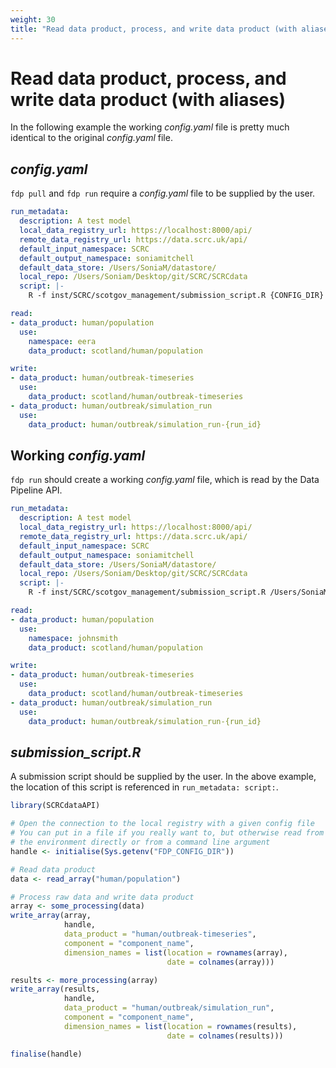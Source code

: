 ```yaml
---
weight: 30
title: "Read data product, process, and write data product (with aliases)"
---
```


# Read data product, process, and write data product (with aliases)

In the following example the working *config.yaml* file is pretty much identical to the original *config.yaml* file.

## *config.yaml*

`fdp pull` and `fdp run` require a *config.yaml* file to be supplied by the user.

```yaml
run_metadata:
  description: A test model
  local_data_registry_url: https://localhost:8000/api/
  remote_data_registry_url: https://data.scrc.uk/api/
  default_input_namespace: SCRC
  default_output_namespace: soniamitchell
  default_data_store: /Users/SoniaM/datastore/
  local_repo: /Users/Soniam/Desktop/git/SCRC/SCRCdata
  script: |- 
    R -f inst/SCRC/scotgov_management/submission_script.R {CONFIG_DIR}

read:
- data_product: human/population
  use:
    namespace: eera
    data_product: scotland/human/population

write:
- data_product: human/outbreak-timeseries
  use:
    data_product: scotland/human/outbreak-timeseries
- data_product: human/outbreak/simulation_run
  use:
    data_product: human/outbreak/simulation_run-{run_id}
```

## Working *config.yaml*

`fdp run` should create a working *config.yaml* file, which is read by the Data Pipeline API.

```yaml
run_metadata:
  description: A test model
  local_data_registry_url: https://localhost:8000/api/
  remote_data_registry_url: https://data.scrc.uk/api/
  default_input_namespace: SCRC
  default_output_namespace: soniamitchell
  default_data_store: /Users/SoniaM/datastore/
  local_repo: /Users/Soniam/Desktop/git/SCRC/SCRCdata
  script: |- 
    R -f inst/SCRC/scotgov_management/submission_script.R /Users/SoniaM/datastore/coderun/20210511-231444/

read:
- data_product: human/population
  use:
    namespace: johnsmith
    data_product: scotland/human/population

write:
- data_product: human/outbreak-timeseries
  use:
    data_product: scotland/human/outbreak-timeseries
- data_product: human/outbreak/simulation_run
  use:
    data_product: human/outbreak/simulation_run-{run_id}
```

## *submission_script.R*

A submission script should be supplied by the user. In the above example, the location of this script is referenced in `run_metadata: script:`.

```R
library(SCRCdataAPI)

# Open the connection to the local registry with a given config file
# You can put in a file if you really want to, but otherwise read from 
# the environment directly or from a command line argument
handle <- initialise(Sys.getenv("FDP_CONFIG_DIR"))

# Read data product
data <- read_array("human/population")

# Process raw data and write data product
array <- some_processing(data)
write_array(array, 
            handle, 
            data_product = "human/outbreak-timeseries", 
            component = "component_name",
            dimension_names = list(location = rownames(array),
                                   date = colnames(array)))

results <- more_processing(array)
write_array(results, 
            handle, 
            data_product = "human/outbreak/simulation_run", 
            component = "component_name",
            dimension_names = list(location = rownames(results),
                                   date = colnames(results)))

finalise(handle)
```

